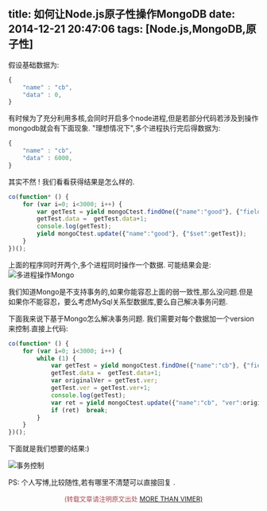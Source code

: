 title: 如何让Node.js原子性操作MongoDB
date: 2014-12-21 20:47:06
tags: [Node.js,MongoDB,原子性]
---

假设基础数据为:
```javascript
{
	"name" : "cb",
	"data" : 0,
}
```
有时候为了充分利用多核,会同时开启多个node进程,但是若部分代码若涉及到操作mongodb就会有下面现象.
"理想情况下",多个进程执行完后得数据为:
```javascript
{
	"name" : "cb",
	"data" : 6000,
}
```
其实不然 !
我们看看获得结果是怎么样的.
```javascript
co(function* () {
	for (var i=0; i<3000; i++) {
		var getTest = yield mongoCtest.findOne({"name":"good"}, {"fields":{"_id":0}});
		getTest.data =  getTest.data+1;
		console.log(getTest);
		yield mongoCtest.update({"name":"good"}, {"$set":getTest});
	}
})();
```
上面的程序同时开两个,多个进程同时操作一个数据.
可能结果会是:
![多进程操作Mongo](http://ww1.sinaimg.cn/large/744e593bgw1enhm3w6525j20wo0n6459.jpg)

我们知道Mongo是不支持事务的,如果你能容忍上面的弱一致性,那么没问题.但是如果你不能容忍，要么考虑MySql关系型数据库,要么自己解决事务问题.

下面我来说下基于Mongo怎么解决事务问题.
我们需要对每个数据加一个version来控制.直接上代码:
```javascript
co(function* () {
	for (var i=0; i<3000; i++) {
		while (1) {
			var getTest = yield mongoCtest.findOne({"name":"cb"}, {"fields":{"_id":0}});
			getTest.data =  getTest.data+1;
			var originalVer = getTest.ver;
			getTest.ver = getTest.ver+1;
			console.log(getTest);
			var ret = yield mongoCtest.update({"name":"cb", "ver":originalVer}, {"$set":getTest});
			if (ret)  break;
		}
	}
})();
```

下面就是我们想要的结果:)

![事务控制](http://ww1.sinaimg.cn/large/744e593bgw1enhm5tgq6qj20xt0njqbo.jpg)

PS: 个人写博,比较随性,若有哪里不清楚可以直接回复 .

<center><font color='#a44a54' size='2px'>(转载文章请注明原文出处 <a href='http://vimer.me' style='font-color:#496b98'>MORE THAN VIMER)</a></font></center>
